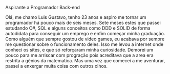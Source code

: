 Aspirante a Programador Back-end


Olá, me chamo Luis Gustavo, tenho 23 anos e aspiro me tornar um programador há pouco mais de seis meses. Sete meses estes que passei estudando C#, SQL e alguns conceitos como DDD e SOLID de forma autodidata para conseguir um emprego e enfim começar minha graduação.
Como alguém que sempre gostou de video games, eu acabava por sempre me questionar sobre o funcionamento deles. Isso me levou a internet onde conheci os sites, e que só reforçaram minha curiosidade.
Demorei um pouco para me arriscar com progração pois acreditava que a area era restrita a gênios da matematica. Mas uma vez que comecei a me aventurar, passei a enxergar muita coisa com outros olhos.
<!--
**dssluisgustavo/dssluisgustavo** is a ✨ _special_ ✨ repository because its `README.md` (this file) appears on your GitHub profile.

Here are some ideas to get you started:

- 🔭 I’m currently working on ...
- 🌱 I’m currently learning ...
- 👯 I’m looking to collaborate on ...
- 🤔 I’m looking for help with ...
- 💬 Ask me about ...
- 📫 How to reach me: ...
- 😄 Pronouns: ...
- ⚡ Fun fact: ...
-->
